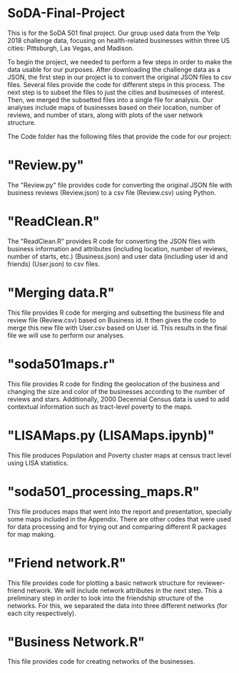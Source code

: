 # SoDA-Final-Project

  This is for the SoDA 501 final project. Our group used data from the Yelp 2018 challenge data, focusing on health-related businesses within three US cities: Pittsburgh, Las Vegas, and Madison. 
  
  To begin the project, we needed to perform a few steps in order to make the data usable for our purposes. After downloading the challenge data as a JSON, the first step in our project is to convert the original JSON files to csv files. Several files provide the code for different steps in this process. The next step is to subset the files to just the cities and businesses of interest. Then, we merged the subsetted files into a single file for analysis. Our analyses include maps of businesses based on their location, number of reviews, and number of stars, along with plots of the user network structure.
  
  The Code folder has the following files that provide the code for our project:
  
 # "Review.py"
 The "Review.py" file provides code for converting the original JSON file with business reviews (Review.json) to a csv file (Review.csv) using Python. 
  
#  "ReadClean.R"
  The "ReadClean.R" provides R code for converting the JSON files with business information and attributes (including location, number of reviews, number of starts, etc.) (Business.json) and user data (including user id and friends) (User.json) to csv files.
  
#  "Merging data.R"
  This file provides R code for merging and subsetting the business file and review file (Review.csv) based on Business id.
  It then gives the code to merge this new file with User.csv based on User id. This results in the final file we will use to perform our analyses.
  
#  "soda501maps.r"
  This file provides R code for finding the geolocation of the business and changing the size and color of the businesses according to the number of reviews and stars. Additionally, 2000 Decennial Census data is used to add contextual information such as tract-level poverty to the maps.
  
# "LISAMaps.py (LISAMaps.ipynb)" 

This file produces Population and Poverty cluster maps at census tract level using LISA statistics. 

# "soda501_processing_maps.R" 

This file produces maps that went into the report and presentation, specially some maps included in the Appendix. There are other codes that were used for data processing and for trying out and comparing different R packages for map making. 
  
 # "Friend network.R"
  This file provides code for plotting a basic network structure for reviewer-friend network. We will include network attributes in the next step. This a preliminary step in order to look into the friendship structure of the networks. For this, we separated the data into three different networks (for each city respectively). 
  
  # "Business Network.R"
  This file provides code for creating networks of the businesses.
  
  #
  
